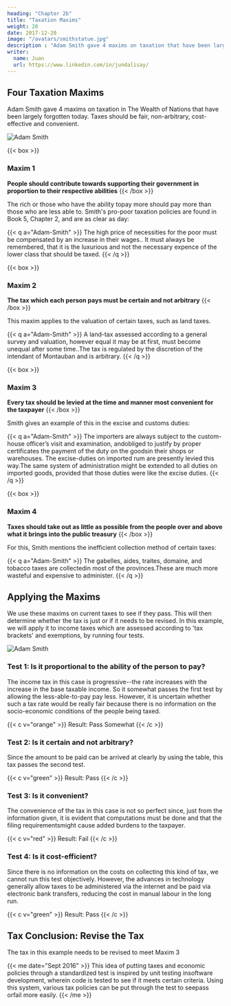 ```yaml
---
heading: "Chapter 2b"
title: "Taxation Maxims"
weight: 20
date: 2017-12-20
image: "/avatars/smithstatue.jpg"
description : "Adam Smith gave 4 maxims on taxation that have been largely forgotten. We bring them back to help solve tax evasion and budget deficits"
writer:
  name: Juan
  url: https://www.linkedin.com/in/jundalisay/
---
```




## Four Taxation Maxims

Adam Smith gave 4 maxims on taxation in The Wealth of Nations that have been largely forgotten today. Taxes should be fair, non-arbitrary, cost-effective and convenient.

![Adam Smith](/avatars/smithstatue.jpg)


{{< box >}}
### Maxim 1

**People should contribute towards supporting their government in proportion to their respective abilities**
{{< /box >}}

The rich or those who have the ability topay more should pay more than those who are less able to. Smith's pro-poor taxation policies are found in Book 5, Chapter 2, and are as clear as day:

{{< q a="Adam-Smith" >}}
The high price of necessities for the poor must be compensated by an increase in their wages.. It must always be remembered, that it is the luxurious and not the necessary expence of the lower class that should be taxed.
{{< /q >}}


{{< box >}}
### Maxim 2

**The tax which each person pays must be certain and not arbitrary**
{{< /box >}}

This maxim applies to the valuation of certain taxes, such as land taxes.

{{< q a="Adam-Smith" >}}
A land-tax assessed according to a general survey and valuation, however equal it may be at first, must become unequal after some time..The tax is regulated by the discretion of the intendant of Montauban and is arbitrary.
{{< /q >}}


{{< box >}}
### Maxim 3

**Every tax should be levied at the time and manner most convenient for the taxpayer**
{{< /box >}}


Smith gives an example of this in the excise and customs duties:

{{< q a="Adam-Smith" >}}
The importers are always subject to the custom-house officer’s visit and examination, andobliged to justify by proper certificates the payment of the duty on the goodsin their shops or warehouses. The excise-duties on imported rum are presently levied this way.The same system of administration might be extended to all duties on imported goods, provided that those duties were like the excise duties.
{{< /q >}}


{{< box >}}
### Maxim 4

**Taxes should take out as little as possible from the people over and above what it brings into the public treasury**
{{< /box >}}


For this, Smith mentions the inefficient collection method of certain taxes:

{{< q a="Adam-Smith" >}}
The gabelles, aides, traites, domaine, and tobacco taxes are collectedin most of the provinces.These are much more wasteful and expensive to administer.
{{< /q >}}




## Applying the Maxims

We use these maxims on current taxes to see if they pass. This will then determine whether the tax is just or if it needs to be revised. In this example, we will apply it to income taxes which are assessed according to 'tax brackets' and exemptions, by running four tests.

![Adam Smith](/graphics/econ/tax.jpg)

### Test 1: Is it proportional to the ability of the person to pay?

The income tax in this case is progressive--the rate increases with the increase in the base taxable income. So it somewhat passes the first test by allowing the less-able-to-pay pay less. However, it is uncertain whether such a tax rate would be really fair because there is no information on the socio-economic conditions of the people being taxed.

{{< c v="orange" >}}
Result: Pass Somewhat
{{< /c >}}


### Test 2: Is it certain and not arbitrary?

Since the amount to be paid can be arrived at clearly by using the table, this tax passes the second test.

{{< c v="green" >}}
Result: Pass
{{< /c >}}


### Test 3: Is it convenient?

The convenience of the tax in this case is not so perfect since, just from the information given, it is evident that computations must be done and that the filing requirementsmight cause added burdens to the taxpayer.

{{< c v="red" >}}
Result: Fail
{{< /c >}}


### Test 4: Is it cost-efficient?

Since there is no information on the costs on collecting this kind of tax, we cannot run this test objectively. However, the advances in technology generally allow taxes to be administered via the internet and be paid via electronic bank transfers, reducing the cost in manual labour in the long run.

{{< c v="green" >}}
Result: Pass
{{< /c >}}




## Tax Conclusion: Revise the Tax

The tax in this example needs to be revised to meet Maxim 3


{{< me date="Sept 2016" >}}
This idea of putting taxes and economic policies through a standardized test is inspired by unit testing insoftware development, wherein code is tested to see if it meets certain criteria. Using this system, various tax policies can be put through the test to seepass orfail more easily.
{{< /me >}}
